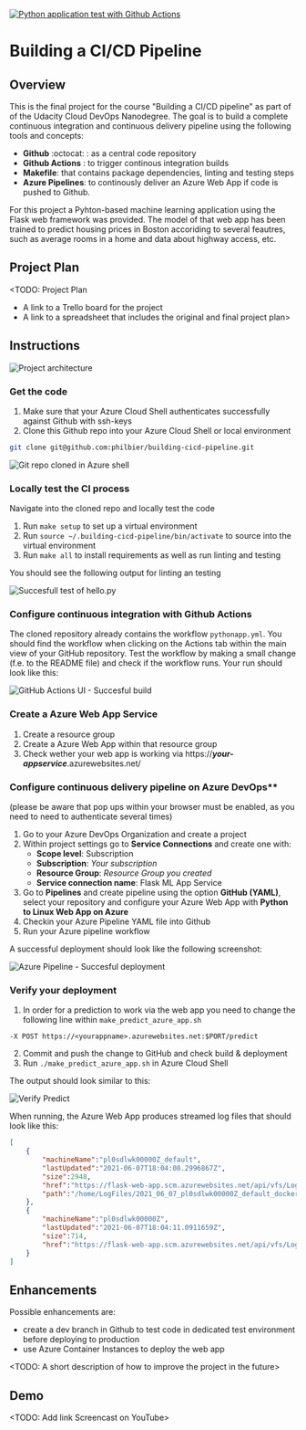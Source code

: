 [![Python application test with Github Actions](https://github.com/philbier/building-cicd-pipeline/actions/workflows/pythonapp.yml/badge.svg?branch=main)](https://github.com/philbier/building-cicd-pipeline/actions/workflows/pythonapp.yml)

# Building a CI/CD Pipeline

## Overview
This is the final project for the course "Building a CI/CD pipeline" as part of of the Udacity Cloud DevOps Nanodegree. The goal is to build a complete continuous integration and continuous delivery pipeline using the following tools and concepts:
* **Github** :octocat: : as a central code repository
* **Github Actions** : to trigger continous integration builds
* **Makefile**: that contains package dependencies, linting and testing steps
* **Azure Pipelines**: to continously deliver an Azure Web App if code is pushed to Github.

For this project a Pyhton-based machine learning application using the Flask web framework was provided. The model of that web app has been trained to predict housing prices in Boston accoriding to several feautres, such as average rooms in a home and data about highway access, etc.

## Project Plan
<TODO: Project Plan

* A link to a Trello board for the project
* A link to a spreadsheet that includes the original and final project plan>

## Instructions

![Project architecture](./img/project_architecture.PNG)

### Get the code
1. Make sure that your Azure Cloud Shell authenticates successfully against Github with ssh-keys  
2. Clone this Github repo into your Azure Cloud Shell or local environment  
```bash  
git clone git@github.com:philbier/building-cicd-pipeline.git
``` 

![Git repo cloned in Azure shell](./img/git_clone_az_shell.PNG)


### Locally test the CI process
Navigate into the cloned repo and locally test the code   
1. Run `make setup` to set up a virtual environment      
2. Run `source ~/.building-cicd-pipeline/bin/activate` to source into the virtual environment    
3. Run `make all` to install requirements as well as run linting and testing    

You should see the following output for linting an testing  

![Succesfull test of hello.py](./img/test1.PNG)


### Configure continuous integration with Github Actions
The cloned repository already contains the workflow `pythonapp.yml`. You should find the workflow when clicking on the Actions tab within the main view of your GitHub repository. Test the workflow by making a small change (f.e. to the README file) and check if the workflow runs. Your run should look like this:

![GitHub Actions UI - Succesful build](./img/github_actions_ui.PNG)

### Create a Azure Web App Service
1. Create a resource group  
2. Create a Azure Web App within that resource group  
3. Check wether your web app is working via https://***your-appservice***.azurewebsites.net/  


### Configure continuous delivery pipeline on Azure DevOps**
(please be aware that pop ups within your browser must be enabled, as you need to need to authenticate several times)

1. Go to your Azure DevOps Organization and create a project  
2. Within project settings go to **Service Connections** and create one with:  
    - **Scope level**: Subscription  
    - **Subscription**: *Your subscription*  
    - **Resource Group**: *Resource Group you created*  
    - **Service connection name**: Flask ML App Service  
3. Go to **Pipelines** and create pipeline using the option **GitHub (YAML)**, select your repository and configure your Azure Web App with **Python to Linux Web App on Azure**  
4. Checkin your Azure Pipeline YAML file into Github  
5. Run your Azure pipeline workflow

A successful deployment should look like the following screenshot:

![Azure Pipeline - Succesful deployment](./img/azure_deployment.PNG)


### Verify your deployment
1. In order for a prediction to work via the web app you need to change the following line within `make_predict_azure_app.sh`  
```
-X POST https://<yourappname>.azurewebsites.net:$PORT/predict
 ```
2. Commit and push the change to GitHub and check build & deployment  
3. Run `./make_predict_azure_app.sh` in Azure Cloud Shell 

The output should look similar to this:  

![Verify Predict](./img/verify_predict.PNG)

When running, the Azure Web App produces streamed log files that should look like this:

```JSON
[
    {
        "machineName":"pl0sdlwk00000Z_default",
        "lastUpdated":"2021-06-07T18:04:08.2996867Z",
        "size":2948,
        "href":"https://flask-web-app.scm.azurewebsites.net/api/vfs/LogFiles/2021_06_07_pl0sdlwk00000Z_default_docker.log",
        "path":"/home/LogFiles/2021_06_07_pl0sdlwk00000Z_default_docker.log"
    },
    {
        "machineName":"pl0sdlwk00000Z",
        "lastUpdated":"2021-06-07T18:04:11.0911659Z",
        "size":714,
        "href":"https://flask-web-app.scm.azurewebsites.net/api/vfs/LogFiles/2021_06_07_pl0sdlwk00000Z_docker.log","path":"/home/LogFiles/2021_06_07_pl0sdlwk00000Z_docker.log"
    }
]
``` 

## Enhancements

Possible enhancements are:
* create a dev branch in Github to test code in dedicated test environment before deploying to production
* use Azure Container Instances to deploy the web app


<TODO: A short description of how to improve the project in the future>

## Demo 

<TODO: Add link Screencast on YouTube>


